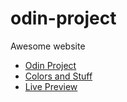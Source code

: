 # odin-project
 Awesome website 
 <ul>
 <li><a href="https://cdn.statically.io/gh/TheOdinProject/curriculum/main/foundations/html_css/project/odin-project.png">Odin Project</a> 
 </li>
 <li>
 <a href="https://cdn.statically.io/gh/TheOdinProject/curriculum/main/foundations/html_css/project/colors_and_stuff.png">Colors and Stuff</a>
 </li>
 <li>
 <a href="file:///C:/Users/ACER/OneDrive/Desktop/CURS/GITHUB/odin-project/index.html">Live Preview</a>
 </li>
 </ul>
